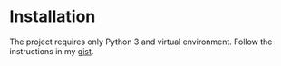 # Installation

The project requires only Python 3 and virtual environment. Follow the instructions in my [gist](https://gist.github.com/MichaelCurrin/3a4d14ba1763b4d6a1884f56a01412b7).

